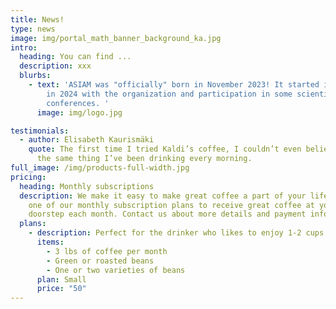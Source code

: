 ```yaml
---
title: News!
type: news
image: img/portal_math_banner_background_ka.jpg
intro:
  heading: You can find ...
  description: xxx
  blurbs:
    - text: 'ASIAM was "officially" born in November 2023! It started its activities
        in 2024 with the organization and participation in some scientific
        conferences. '
      image: img/logo.jpg

testimonials:
  - author: Elisabeth Kaurismäki
    quote: The first time I tried Kaldi’s coffee, I couldn’t even believe that was
      the same thing I’ve been drinking every morning.
full_image: /img/products-full-width.jpg
pricing:
  heading: Monthly subscriptions
  description: We make it easy to make great coffee a part of your life. Choose
    one of our monthly subscription plans to receive great coffee at your
    doorstep each month. Contact us about more details and payment info.
  plans:
    - description: Perfect for the drinker who likes to enjoy 1-2 cups per day.
      items:
        - 3 lbs of coffee per month
        - Green or roasted beans
        - One or two varieties of beans
      plan: Small
      price: "50"
---
```

